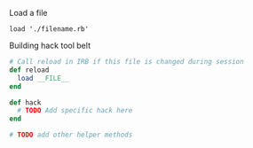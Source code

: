 Load a file
```
load './filename.rb'
```

Building hack tool belt
```ruby
# Call reload in IRB if this file is changed during session
def reload
  load __FILE__
end

def hack
  # TODO Add specific hack here
end

# TODO add other helper methods
```
